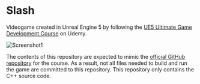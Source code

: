 # Slash

Videogame created in Unreal Engine 5 by following the [UE5 Ultimate Game Development Course](https://www.udemy.com/course/unreal-engine-5-the-ultimate-game-developer-course/) on Udemy.

![Screenshot1](https://github.com/user-attachments/assets/2a1e258b-18e1-455e-a60d-51ef41683c15)

The contents of this repository are expected to mimic the [official GitHub repository](https://github.com/DruidMech/UE5_TheUltimateDeveloperCourse) for the course. As a result, not all files needed to build and run the game are committed to this repository. This repository only contains the C++ source code.